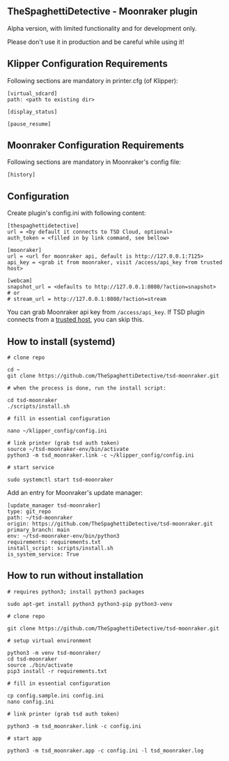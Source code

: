 TheSpaghettiDetective - Moonraker plugin
----------------------------------------

Alpha version, with limited functionality and for development only.

Please don't use it in production and be careful while using it!


Klipper Configuration Requirements
----------------------------------

Following sections are mandatory in printer.cfg (of Klipper):

```
[virtual_sdcard]
path: <path to existing dir>

[display_status]

[pause_resume]
```

Moonraker Configuration Requirements
------------------------------------

Following sections are mandatory in Moonraker's config file:

```
[history]
```

Configuration
-------------

Create plugin's config.ini with following content:

```
[thespaghettidetective]
url = <by default it connects to TSD Cloud, optional>
auth_token = <filled in by link command, see bellow>

[moonraker]
url = <url for moonraker api, default is http://127.0.0.1:7125>
api_key = <grab it from moonraker, visit /access/api_key from trusted host>

[webcam]
snapshot_url = <defaults to http://127.0.0.1:8080/?action=snapshot>
# or
# stream_url = http://127.0.0.1:8080/?action=stream
```

You can grab Moonraker api key from ```/access/api_key```.
If TSD plugin connects from a [trusted host](https://moonraker.readthedocs.io/en/latest/configuration/#authorization), you can skip this.

How to install (systemd)
------------------------

    # clone repo
    
    cd ~
    git clone https://github.com/TheSpaghettiDetective/tsd-moonraker.git
    
    # when the process is done, run the install script:
    
    cd tsd-moonraker
    ./scripts/install.sh
    
    # fill in essential configuration
    
    nano ~/klipper_config/config.ini
    
    # link printer (grab tsd auth token)
    source ~/tsd-moonraker-env/bin/activate
    python3 -m tsd_moonraker.link -c ~/klipper_config/config.ini
    
    # start service
    
    sudo systemctl start tsd-moonraker
    

Add an entry for Moonraker's update manager:

```
[update_manager tsd-moonraker]
type: git_repo
path: ~/tsd-moonraker
origin: https://github.com/TheSpaghettiDetective/tsd-moonraker.git
primary_branch: main
env: ~/tsd-moonraker-env/bin/python3
requirements: requirements.txt
install_script: scripts/install.sh
is_system_service: True
```

How to run without installation
-------------------------------

    # requires python3; install python3 packages

    sudo apt-get install python3 python3-pip python3-venv

    # clone repo

    git clone https://github.com/TheSpaghettiDetective/tsd-moonraker.git

    # setup virtual environment

    python3 -m venv tsd-moonraker/
    cd tsd-moonraker
    source ./bin/activate
    pip3 install -r requirements.txt

    # fill in essential configuration

    cp config.sample.ini config.ini
    nano config.ini

    # link printer (grab tsd auth token)

    python3 -m tsd_moonraker.link -c config.ini

    # start app

    python3 -m tsd_moonraker.app -c config.ini -l tsd_moonraker.log
